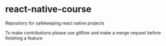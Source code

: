 # react-native-course
Repository for safekeeping react native projects


To make contributions please use gitflow and make a merge request before finishing a feature
